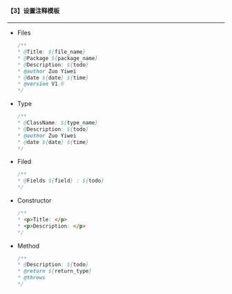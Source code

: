 #### 【3】设置注释模板

--------------------------

* Files

  ```java
  /**   
  * @Title: ${file_name} 
  * @Package ${package_name} 
  * @Description: ${todo}
  * @author Zuo Yiwei
  * @date ${date} ${time} 
  * @version V1.0   
  */
  ```

* Type

  ```java
  /** 
  * @ClassName: ${type_name} 
  * @Description: ${todo}
  * @author Zuo Yiwei
  * @date ${date} ${time} 
  */
  ```

* Filed

  ```java
  /** 
  * @Fields ${field} : ${todo}
  */ 
  ```

* Constructor

  ```java
  /** 
  * <p>Title: </p> 
  * <p>Description: </p> 
  */
  ```

* Method

  ```java
  /** 
  * @Description: ${todo}
  * @return ${return_type}
  * @throws 
  */
  ```

  